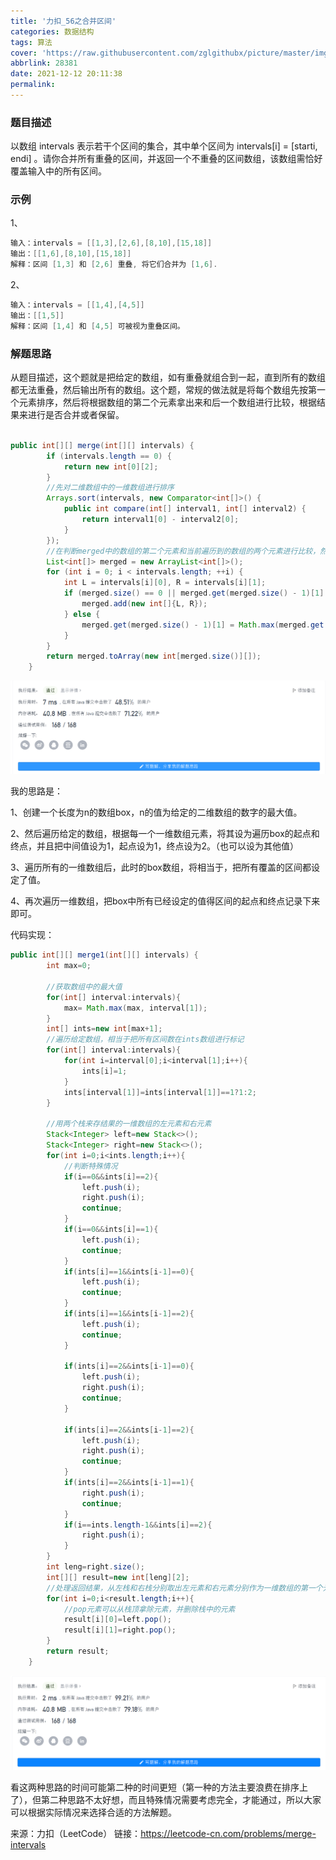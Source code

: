 ```yaml
---
title: '力扣_56之合并区间'
categories: 数据结构
tags: 算法
cover: 'https://raw.githubusercontent.com/zglgithubx/picture/master/img/202112122109498.jpeg'
abbrlink: 28381
date: 2021-12-12 20:11:38
permalink:
---
```




### 题目描述

以数组 intervals 表示若干个区间的集合，其中单个区间为 intervals[i] = [starti, endi] 。请你合并所有重叠的区间，并返回一个不重叠的区间数组，该数组需恰好覆盖输入中的所有区间。

<!-- more -->

### 示例

1、

```java
输入：intervals = [[1,3],[2,6],[8,10],[15,18]]
输出：[[1,6],[8,10],[15,18]]
解释：区间 [1,3] 和 [2,6] 重叠, 将它们合并为 [1,6].
```

2、

```java
输入：intervals = [[1,4],[4,5]]
输出：[[1,5]]
解释：区间 [1,4] 和 [4,5] 可被视为重叠区间。
```



### 解题思路

从题目描述，这个题就是把给定的数组，如有重叠就组合到一起，直到所有的数组都无法重叠，然后输出所有的数组。这个题，常规的做法就是将每个数组先按第一个元素排序，然后将根据数组的第二个元素拿出来和后一个数组进行比较，根据结果来进行是否合并或者保留。

```java

public int[][] merge(int[][] intervals) {
        if (intervals.length == 0) {
            return new int[0][2];
        }
   		//先对二维数组中的一维数组进行排序
        Arrays.sort(intervals, new Comparator<int[]>() {
            public int compare(int[] interval1, int[] interval2) {
                return interval1[0] - interval2[0];
            }
        });
        //在判断merged中的数组的第二个元素和当前遍历到的数组的两个元素进行比较，然后再判断如何添加
        List<int[]> merged = new ArrayList<int[]>();
        for (int i = 0; i < intervals.length; ++i) {
            int L = intervals[i][0], R = intervals[i][1];
            if (merged.size() == 0 || merged.get(merged.size() - 1)[1] < L) {
                merged.add(new int[]{L, R});
            } else {
                merged.get(merged.size() - 1)[1] = Math.max(merged.get(merged.size() - 1)[1], R);
            }
        }
        return merged.toArray(new int[merged.size()][]);
    }
```

![image-20211212205935591](https://raw.githubusercontent.com/zglgithubx/picture/master/img/202112122059641.png)

我的思路是：

1、创建一个长度为n的数组box，n的值为给定的二维数组的数字的最大值。

2、然后遍历给定的数组，根据每一个一维数组元素，将其设为遍历box的起点和终点，并且把中间值设为1，起点设为1，终点设为2。（也可以设为其他值）

3、遍历所有的一维数组后，此时的box数组，将相当于，把所有覆盖的区间都设定了值。

4、再次遍历一维数组，把box中所有已经设定的值得区间的起点和终点记录下来即可。

代码实现：

```java
public int[][] merge1(int[][] intervals) {
		int max=0;
   
    	//获取数组中的最大值
		for(int[] interval:intervals){
			max= Math.max(max, interval[1]);
		}
		int[] ints=new int[max+1];
    	//遍历给定数组，相当于把所有区间数在ints数组进行标记
		for(int[] interval:intervals){
			for(int i=interval[0];i<interval[1];i++){
				ints[i]=1;
			}
			ints[interval[1]]=ints[interval[1]]==1?1:2;
		}

    	//用两个栈来存结果的一维数组的左元素和右元素
		Stack<Integer> left=new Stack<>();
		Stack<Integer> right=new Stack<>();
		for(int i=0;i<ints.length;i++){
            //判断特殊情况
			if(i==0&&ints[i]==2){
				left.push(i);
				right.push(i);
				continue;
			}
			if(i==0&&ints[i]==1){
				left.push(i);
				continue;
			}
			if(ints[i]==1&&ints[i-1]==0){
				left.push(i);
				continue;
			}
			if(ints[i]==1&&ints[i-1]==2){
				left.push(i);
				continue;
			}

			if(ints[i]==2&&ints[i-1]==0){
				left.push(i);
				right.push(i);
				continue;
			}

			if(ints[i]==2&&ints[i-1]==2){
				left.push(i);
				right.push(i);
				continue;
			}
			if(ints[i]==2&&ints[i-1]==1){
				right.push(i);
				continue;
			}
			if(i==ints.length-1&&ints[i]==2){
				right.push(i);
			}
		}
		int leng=right.size();
		int[][] result=new int[leng][2];
    	//处理返回结果，从左栈和右栈分别取出左元素和右元素分别作为一维数组的第一个元素和第二个元素
		for(int i=0;i<result.length;i++){
            //pop元素可以从栈顶拿除元素，并删除栈中的元素
			result[i][0]=left.pop();
			result[i][1]=right.pop();
		}
		return result;
	}
```

![image-20211212205705100](https://raw.githubusercontent.com/zglgithubx/picture/master/img/202112122057242.png)

看这两种思路的时间可能第二种的时间更短（第一种的方法主要浪费在排序上了），但第二种思路不太好想，而且特殊情况需要考虑完全，才能通过，所以大家可以根据实际情况来选择合适的方法解题。

来源：力扣（LeetCode）
链接：https://leetcode-cn.com/problems/merge-intervals
